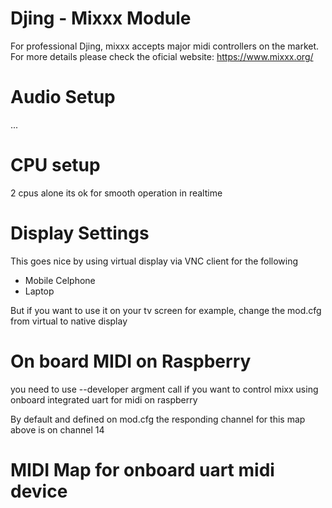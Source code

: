 # Djing - Mixxx Module

For professional Djing, mixxx accepts major midi controllers on the market. For more details please check the oficial website: https://www.mixxx.org/

# Audio Setup

...

# CPU setup

2 cpus alone its ok for smooth operation in realtime

# Display Settings

This goes nice by using virtual display via VNC client for the following

* Mobile Celphone 
* Laptop

But if you want to use it on your tv screen for example, change the mod.cfg from virtual to native display

# On board MIDI on Raspberry

you need to use --developer argment call if you want to control mixx using onboard integrated uart for midi on raspberry

By default and defined on mod.cfg the responding channel for this map above is on channel 14

# MIDI Map for onboard uart midi device



